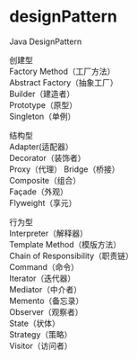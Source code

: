 # designPattern
Java DesignPattern

创建型  
Factory Method（工厂方法）  
Abstract Factory（抽象工厂）  
Builder（建造者）  
Prototype（原型）  
Singleton（单例）  
	 
结构型  
Adapter(适配器）  
Decorator（装饰者）  
Proxy（代理） 
Bridge（桥接）  
Composite（组合）  
Façade（外观）  
Flyweight（享元）  

行为型  
Interpreter（解释器）  
Template Method（模版方法）  
Chain of Responsibility（职责链）  
Command（命令）  
Iterator（迭代器）  
Mediator（中介者）  
Memento（备忘录）  
Observer（观察者）  
State（状体）  
Strategy（策略）  
Visitor（访问者）  
